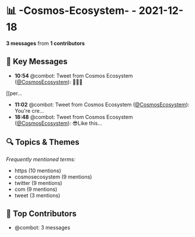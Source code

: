 # 📊 -Cosmos-Ecosystem- - 2021-12-18
**3 messages** from **1 contributors**

## 💬 Key Messages
- **10:54** @combot: Tweet from Cosmos Ecosystem ([@CosmosEcosystem](https://twitter.com/CosmosEcosystem)):
👀👀👀

[[per...
- **11:02** @combot: Tweet from Cosmos Ecosystem ([@CosmosEcosystem](https://twitter.com/CosmosEcosystem)):
You're cre...
- **18:48** @combot: Tweet from Cosmos Ecosystem ([@CosmosEcosystem](https://twitter.com/CosmosEcosystem)):
😎Like this...

## 🔍 Topics & Themes
*Frequently mentioned terms:*
- https (10 mentions)
- cosmosecosystem (9 mentions)
- twitter (9 mentions)
- com (9 mentions)
- tweet (3 mentions)

## 👥 Top Contributors
- @combot: 3 messages